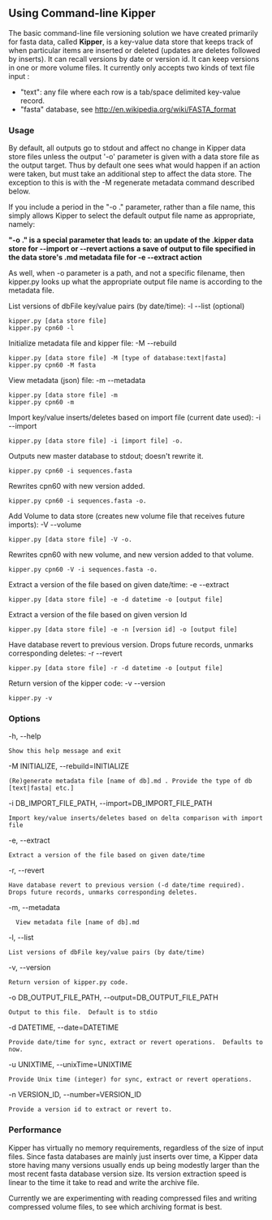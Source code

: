 ## Using Command-line Kipper

The basic command-line file versioning solution we have created primarily for fasta data, called **Kipper**, is a key-value data store that keeps track of when particular items are inserted or deleted (updates are deletes followed by inserts).  It can recall versions by date or version id.  It can keep versions in one or more volume files.  It currently only accepts two kinds of text file input : 

* "text": any file where each row is a tab/space delimited key-value record.
* "fasta" database, see http://en.wikipedia.org/wiki/FASTA_format

### **Usage**
 
By default, all outputs go to stdout and affect no change in Kipper data store files unless the output '-o' parameter is given with a data store file as the output target.  Thus by default one sees what would happen if an action were taken, but must take an additional step to affect the data store.  The exception to this is with the -M regenerate metadata command described below. 

If you include a period in the "-o ." parameter, rather than a file name, this simply allows Kipper to select the default output file name as appropriate, namely:

**"-o ." is a special parameter that leads to:**
   **an update of the .kipper data store for --import or --revert actions**
   **a save of output to file specified in the data store's .md metadata file for -e --extract action**

As well, when -o parameter is a path, and not a specific filename, then kipper.py looks up what the appropriate output file name is according to the metadata file.


List versions of dbFile key/value pairs (by date/time): -l --list (optional)

	kipper.py [data store file]
	kipper.py cpn60 -l

Initialize metadata file and kipper file: -M --rebuild

    kipper.py [data store file] -M [type of database:text|fasta]
	kipper.py cpn60 -M fasta
    
View metadata (json) file:  -m --metadata

	kipper.py [data store file] -m
	kipper.py cpn60 -m	

Import key/value inserts/deletes based on import file (current date used):  -i --import

	kipper.py [data store file] -i [import file] -o.

Outputs new master database to stdout; doesn't rewrite it.

	kipper.py cpn60 -i sequences.fasta   

Rewrites cpn60 with new version added.

	kipper.py cpn60 -i sequences.fasta -o. 

Add Volume to data store (creates new volume file that receives future imports): -V --volume

	kipper.py [data store file] -V -o. 

Rewrites cpn60 with new volume, and new version added to that volume.

	kipper.py cpn60 -V -i sequences.fasta -o. 

Extract a version of the file based on given date/time: -e --extract

	kipper.py [data store file] -e -d datetime -o [output file]

Extract a version of the file based on given version Id

	kipper.py [data store file] -e -n [version id] -o [output file]

Have database revert to previous version.  Drops future records, unmarks corresponding deletes:  -r --revert

	kipper.py [data store file] -r -d datetime -o [output file]


Return version of the kipper code:	 -v --version 

    kipper.py -v

### **Options**

-h, --help
	
	Show this help message and exit
  
-M INITIALIZE, --rebuild=INITIALIZE
  
	(Re)generate metadata file [name of db].md . Provide the type of db [text|fasta| etc.]
	
-i DB_IMPORT_FILE_PATH, --import=DB_IMPORT_FILE_PATH
  
	Import key/value inserts/deletes based on delta comparison with import file

-e, --extract	

	Extract a version of the file based on given date/time

-r, --revert

	Have database revert to previous version (-d date/time required).  Drops future records, unmarks corresponding deletes.
	
-m, --metadata
	  
	  View metadata file [name of db].md
	  
-l, --list
  
	List versions of dbFile key/value pairs (by date/time)

-v, --version

	Return version of kipper.py code.
  
-o DB_OUTPUT_FILE_PATH, --output=DB_OUTPUT_FILE_PATH
	  
	Output to this file.  Default is to stdio
  
-d DATETIME, --date=DATETIME
  
	Provide date/time for sync, extract or revert operations.  Defaults to now.

-u UNIXTIME, --unixTime=UNIXTIME

	Provide Unix time (integer) for sync, extract or revert operations.

-n VERSION_ID, --number=VERSION_ID
  
	Provide a version id to extract or revert to.

### **Performance**

Kipper has virtually no memory requirements, regardless of the size of input files.  Since fasta databases are mainly just inserts over time, a Kipper data store having many versions usually ends up being modestly larger than the most recent fasta database version size.  Its version extraction speed is linear to the time it take to read and write the archive file.

Currently we are experimenting with reading compressed files and writing compressed volume files, to see which archiving format is best.

